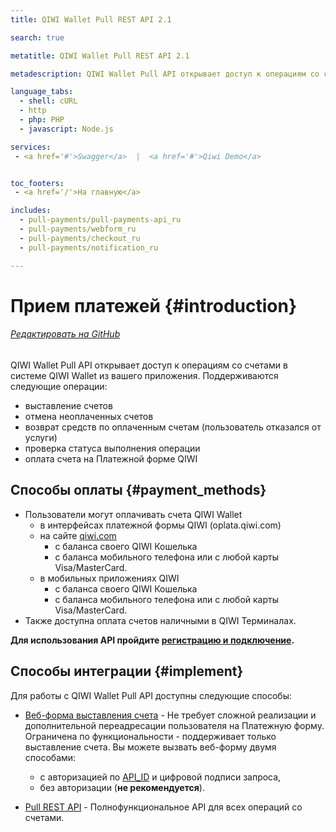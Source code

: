 ```yaml
---
title: QIWI Wallet Pull REST API 2.1

search: true

metatitle: QIWI Wallet Pull REST API 2.1

metadescription: QIWI Wallet Pull API открывает доступ к операциям со счетами в системе QIWI Wallet из вашего приложения. Поддерживаются операции выставления и отмены счетов, возврата средств по счетам, а также проверки статуса выполнения операций.

language_tabs:
  - shell: cURL
  - http
  - php: PHP
  - javascript: Node.js

services:
 - <a href='#'>Swagger</a>  |  <a href='#'>Qiwi Demo</a>


toc_footers:
 - <a href='/'>На главную</a>

includes:
  - pull-payments/pull-payments-api_ru
  - pull-payments/webform_ru
  - pull-payments/checkout_ru
  - pull-payments/notification_ru

---
```


# Прием платежей {#introduction}

###### [Редактировать на GitHub](https://github.com/QIWI-API/pull-payments-docs/blob/master/pull-payments_ru.html.md)

QIWI Wallet Pull API открывает доступ к операциям со счетами в системе QIWI Wallet из вашего приложения. Поддерживаются следующие операции:

* выставление счетов
* отмена неоплаченных счетов
* возврат средств по оплаченным счетам (пользователь отказался от услуги)
* проверка статуса выполнения операции
* оплата счета на Платежной форме QIWI

## Способы оплаты {#payment_methods}

* Пользователи могут оплачивать счета QIWI Wallet
  * в интерфейсах платежной формы QIWI (oplata.qiwi.com)
  * на сайте [qiwi.com](#https://qiwi.com)
    * с баланса своего QIWI Кошелька
    * с баланса мобильного телефона или с любой карты Visa/MasterCard.
  * в мобильных приложениях QIWI
    * с баланса своего QIWI Кошелька
    * с баланса мобильного телефона или с любой карты Visa/MasterCard.
* Также доступна оплата счетов наличными в QIWI Терминалах.

**Для использования API пройдите [регистрацию и подключение](https://kassa.qiwi.com).**

## Способы интеграции {#implement}

Для работы с QIWI Wallet Pull API доступны следующие способы:

* [Веб-форма выставления счета](#webform_ru) - Не требует сложной реализации и дополнительной переадресации пользователя на Платежную форму. Ограничена по функциональности - поддерживает только выставление счета. Вы можете вызвать веб-форму двумя способами:
    * с авторизацией по [API_ID](#auth_param) и цифровой подписи запроса,
    * без авторизации (**не рекомендуется**).

* [Pull REST API](#pull-payments-api_ru) - Полнофункциональное API для всех операций со счетами.
